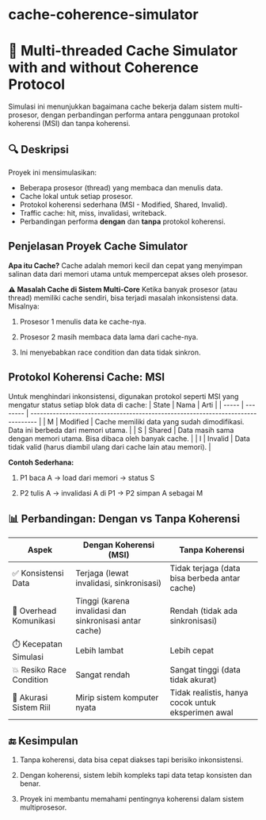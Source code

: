 # cache-coherence-simulator

# 🧠 Multi-threaded Cache Simulator with and without Coherence Protocol

Simulasi ini menunjukkan bagaimana cache bekerja dalam sistem multi-prosesor, dengan perbandingan performa antara penggunaan protokol koherensi (MSI) dan tanpa koherensi.

## 🔍 Deskripsi

Proyek ini mensimulasikan:
- Beberapa prosesor (thread) yang membaca dan menulis data.
- Cache lokal untuk setiap prosesor.
- Protokol koherensi sederhana (MSI - Modified, Shared, Invalid).
- Traffic cache: hit, miss, invalidasi, writeback.
- Perbandingan performa **dengan** dan **tanpa** protokol koherensi.

## Penjelasan Proyek Cache Simulator
**Apa itu Cache?**
Cache adalah memori kecil dan cepat yang menyimpan salinan data dari memori utama untuk mempercepat akses oleh prosesor.

**⚠️ Masalah Cache di Sistem Multi-Core**
Ketika banyak prosesor (atau thread) memiliki cache sendiri, bisa terjadi masalah inkonsistensi data. Misalnya:

1. Prosesor 1 menulis data ke cache-nya.

2. Prosesor 2 masih membaca data lama dari cache-nya.

3. Ini menyebabkan race condition dan data tidak sinkron.

## Protokol Koherensi Cache: MSI
Untuk menghindari inkonsistensi, digunakan protokol seperti MSI yang mengatur status setiap blok data di cache:
| State | Nama     | Arti                                                                             |
| ----- | -------- | -------------------------------------------------------------------------------- |
| M     | Modified | Cache memiliki data yang sudah dimodifikasi. Data ini berbeda dari memori utama. |
| S     | Shared   | Data masih sama dengan memori utama. Bisa dibaca oleh banyak cache.              |
| I     | Invalid  | Data tidak valid (harus diambil ulang dari cache lain atau memori).              |

**Contoh Sederhana:**
1. P1 baca A → load dari memori → status S

2. P2 tulis A → invalidasi A di P1 → P2 simpan A sebagai M

## 📊 Perbandingan: Dengan vs Tanpa Koherensi
| Aspek                    | Dengan Koherensi (MSI)                                  | Tanpa Koherensi                                    |
| ------------------------ | ------------------------------------------------------- | -------------------------------------------------- |
| ✅ Konsistensi Data       | Terjaga (lewat invalidasi, sinkronisasi)                | Tidak terjaga (data bisa berbeda antar cache)      |
| 🔄 Overhead Komunikasi   | Tinggi (karena invalidasi dan sinkronisasi antar cache) | Rendah (tidak ada sinkronisasi)                    |
| ⏱️ Kecepatan Simulasi    | Lebih lambat                                            | Lebih cepat                                        |
| 💥 Resiko Race Condition | Sangat rendah                                           | Sangat tinggi (data tidak akurat)                  |
| 🧪 Akurasi Sistem Riil   | Mirip sistem komputer nyata                             | Tidak realistis, hanya cocok untuk eksperimen awal |

## 🔚 Kesimpulan
1. Tanpa koherensi, data bisa cepat diakses tapi berisiko inkonsistensi.

2. Dengan koherensi, sistem lebih kompleks tapi data tetap konsisten dan benar.

3. Proyek ini membantu memahami pentingnya koherensi dalam sistem multiprosesor.
